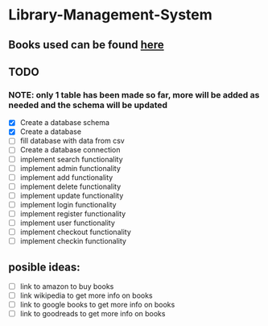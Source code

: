 # Library-Management-System

## Books used can be found [here](https://think.cs.vt.edu/corgis/datasets/csv/classics/classics.csv)

## TODO

### NOTE: only 1 table has been made so far, more will be added as needed and the schema will be updated

- [x] Create a database schema
- [x] Create a database
- [ ] fill database with data from csv
- [ ] Create a database connection
- [ ] implement search functionality
- [ ] implement admin functionality
- [ ] implement add functionality
- [ ] implement delete functionality
- [ ] implement update functionality
- [ ] implement login functionality
- [ ] implement register functionality
- [ ] implement user functionality
- [ ] implement checkout functionality
- [ ] implement checkin functionality

## posible ideas:

- [ ] link to amazon to buy books
- [ ] link wikipedia to get more info on books
- [ ] link to google books to get more info on books
- [ ] link to goodreads to get more info on books